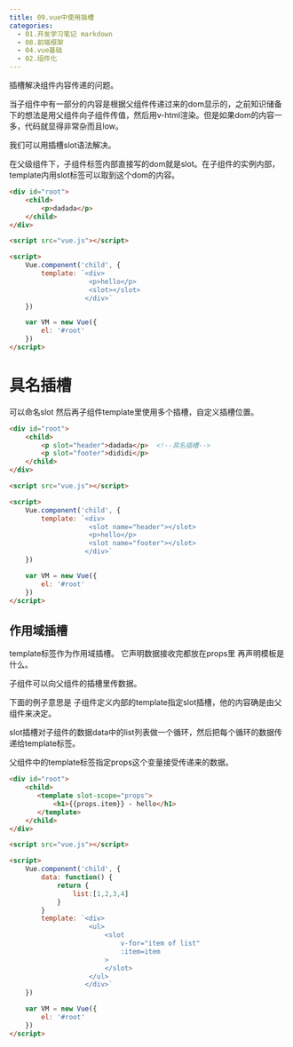 ```yaml
---
title: 09.vue中使用插槽
categories:
  - 01.开发学习笔记 markdown
  - 08.前端框架
  - 04.vue基础
  - 02.组件化
---
```


插槽解决组件内容传递的问题。

当子组件中有一部分的内容是根据父组件传递过来的dom显示的，之前知识储备下的想法是用父组件向子组件传值，然后用v-html渲染。但是如果dom的内容一多，代码就显得非常杂而且low。

我们可以用插槽slot语法解决。

在父级组件下，子组件标签内部直接写的dom就是slot。在子组件的实例内部，template内用slot标签可以取到这个dom的内容。

```html
<div id="root">
    <child>
        <p>dadada</p> 
    </child>
</div>

<script src="vue.js"></script>

<script>
    Vue.component('child', {
        template: `<div>
                    <p>hello</p>
                    <slot></slot>
                   </div>`
    })

    var VM = new Vue({
        el: '#root'
    }) 
</script>

```

# 具名插槽

可以命名slot 然后再子组件template里使用多个插槽，自定义插槽位置。

```html
<div id="root">
    <child>
        <p slot="header">dadada</p>  <!--具名插槽-->
        <p slot="footer">dididi</p> 
    </child>
</div>

<script src="vue.js"></script>

<script>
    Vue.component('child', {
        template: `<div>
                    <slot name="header"></slot>
                    <p>hello</p>
                    <slot name="footer"></slot>
                   </div>`
    })

    var VM = new Vue({
        el: '#root'
    }) 
</script>

```

## 作用域插槽

template标签作为作用域插槽。
它声明数据接收完都放在props里 再声明模板是什么。

子组件可以向父组件的插槽里传数据。

下面的例子意思是 子组件定义内部的template指定slot插槽，他的内容确是由父组件来决定。

slot插槽对子组件的数据data中的list列表做一个循环，然后把每个循环的数据传递给template标签。

父组件中的template标签指定props这个变量接受传递来的数据。

```html
<div id="root">
    <child>
       <template slot-scope="props">
           <h1>{{props.item}} - hello</h1>
       </template>
    </child>
</div>

<script src="vue.js"></script>

<script>
    Vue.component('child', {
        data: function() {
            return {
                list:[1,2,3,4]
            }
	    }
        template: `<div>
					<ul>
						<slot 
							v-for="item of list"
							:item=item
						>
    					</slot>
					</ul>
                   </div>`
    })

    var VM = new Vue({
        el: '#root'
    }) 
</script>

```


